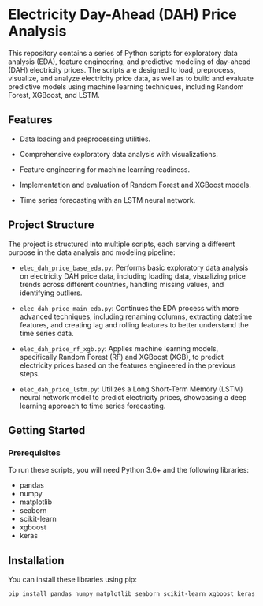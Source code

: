 # Electricity Day-Ahead (DAH) Price Analysis

This repository contains a series of Python scripts for exploratory data analysis (EDA), feature engineering, and predictive modeling of day-ahead (DAH) electricity prices. The scripts are designed to load, preprocess, visualize, and analyze electricity price data, as well as to build and evaluate predictive models using machine learning techniques, including Random Forest, XGBoost, and LSTM.


## Features

- Data loading and preprocessing utilities.

- Comprehensive exploratory data analysis with visualizations.

- Feature engineering for machine learning readiness.

- Implementation and evaluation of Random Forest and XGBoost models.

- Time series forecasting with an LSTM neural network.

## Project Structure

The project is structured into multiple scripts, each serving a different purpose in the data analysis and modeling pipeline:

- `elec_dah_price_base_eda.py`: Performs basic exploratory data analysis on electricity DAH price data, including loading data, visualizing price trends across different countries, handling missing values, and identifying outliers.

- `elec_dah_price_main_eda.py`: Continues the EDA process with more advanced techniques, including renaming columns, extracting datetime features, and creating lag and rolling features to better understand the time series data.

- `elec_dah_price_rf_xgb.py`: Applies machine learning models, specifically Random Forest (RF) and XGBoost (XGB), to predict electricity prices based on the features engineered in the previous steps.

- `elec_dah_price_lstm.py`: Utilizes a Long Short-Term Memory (LSTM) neural network model to predict electricity prices, showcasing a deep learning approach to time series forecasting.

## Getting Started

### Prerequisites

To run these scripts, you will need Python 3.6+ and the following libraries:

- pandas
- numpy
- matplotlib
- seaborn
- scikit-learn
- xgboost
- keras

## Installation

You can install these libraries using pip:

```bash
pip install pandas numpy matplotlib seaborn scikit-learn xgboost keras
